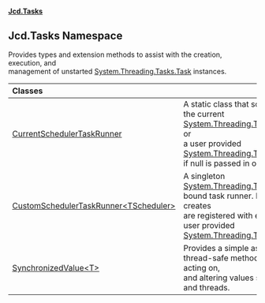 #### [Jcd.Tasks](index.md 'index')

## Jcd.Tasks Namespace

Provides types and extension methods to assist with the creation, execution, and  
management of unstarted [System.Threading.Tasks.Task](https://docs.microsoft.com/en-us/dotnet/api/System.Threading.Tasks.Task 'System.Threading.Tasks.Task') instances.

| Classes | |
| :--- | :--- |
| [CurrentSchedulerTaskRunner](Jcd.Tasks.CurrentSchedulerTaskRunner.md 'Jcd.Tasks.CurrentSchedulerTaskRunner') | A static class that schedules tasks on the current [System.Threading.Tasks.TaskScheduler](https://docs.microsoft.com/en-us/dotnet/api/System.Threading.Tasks.TaskScheduler 'System.Threading.Tasks.TaskScheduler') or<br/>a user provided [System.Threading.Tasks.TaskScheduler](https://docs.microsoft.com/en-us/dotnet/api/System.Threading.Tasks.TaskScheduler 'System.Threading.Tasks.TaskScheduler') if null is passed in or none is specified. |
| [CustomSchedulerTaskRunner&lt;TScheduler&gt;](Jcd.Tasks.CustomSchedulerTaskRunner_TScheduler_.md 'Jcd.Tasks.CustomSchedulerTaskRunner<TScheduler>') | A singleton [System.Threading.Tasks.TaskScheduler](https://docs.microsoft.com/en-us/dotnet/api/System.Threading.Tasks.TaskScheduler 'System.Threading.Tasks.TaskScheduler') bound task runner. It ensures all tasks it creates<br/>are registered with either its own, or a user provided [System.Threading.Tasks.TaskScheduler](https://docs.microsoft.com/en-us/dotnet/api/System.Threading.Tasks.TaskScheduler 'System.Threading.Tasks.TaskScheduler'). |
| [SynchronizedValue&lt;T&gt;](Jcd.Tasks.SynchronizedValue_T_.md 'Jcd.Tasks.SynchronizedValue<T>') | Provides a simple async-safe and thread-safe method of setting, getting, acting on,<br/>and altering values shared among tasks and threads. |
